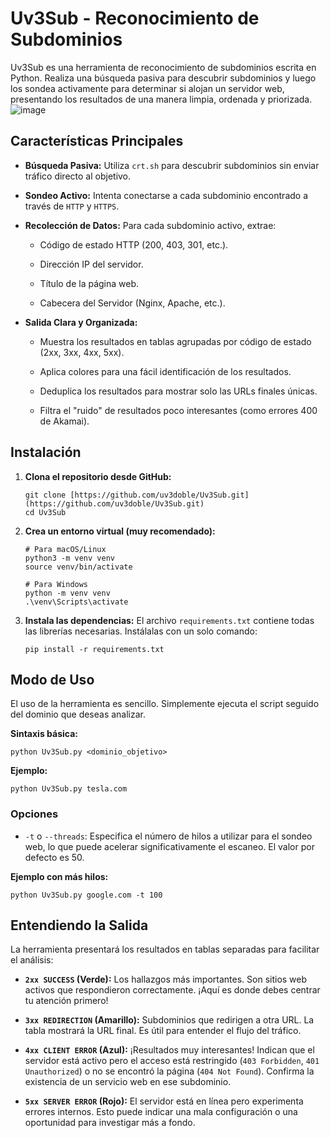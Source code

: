 # Uv3Sub - Reconocimiento de Subdominios

Uv3Sub es una herramienta de reconocimiento de subdominios escrita en Python. Realiza una búsqueda pasiva para descubrir subdominios y luego los sondea activamente para determinar si alojan un servidor web, presentando los resultados de una manera limpia, ordenada y priorizada.
![image](https://github.com/user-attachments/assets/f0664b08-c928-4d91-b22e-92d003ad2546)

## Características Principales

- **Búsqueda Pasiva:** Utiliza `crt.sh` para descubrir subdominios sin enviar tráfico directo al objetivo.
    
- **Sondeo Activo:** Intenta conectarse a cada subdominio encontrado a través de `HTTP` y `HTTPS`.
    
- **Recolección de Datos:** Para cada subdominio activo, extrae:
    
    - Código de estado HTTP (200, 403, 301, etc.).
        
    - Dirección IP del servidor.
        
    - Título de la página web.
        
    - Cabecera del Servidor (Nginx, Apache, etc.).
        
- **Salida Clara y Organizada:**
    
    - Muestra los resultados en tablas agrupadas por código de estado (2xx, 3xx, 4xx, 5xx).
        
    - Aplica colores para una fácil identificación de los resultados.
        
    - Deduplica los resultados para mostrar solo las URLs finales únicas.
        
    - Filtra el "ruido" de resultados poco interesantes (como errores 400 de Akamai).
        

## Instalación

1. **Clona el repositorio desde GitHub:**
    
    ```
    git clone [https://github.com/uv3doble/Uv3Sub.git](https://github.com/uv3doble/Uv3Sub.git)
    cd Uv3Sub
    ```
    
2. **Crea un entorno virtual (muy recomendado):**
    
    ```
    # Para macOS/Linux
    python3 -m venv venv
    source venv/bin/activate
    
    # Para Windows
    python -m venv venv
    .\venv\Scripts\activate
    ```
    
3. **Instala las dependencias:** El archivo `requirements.txt` contiene todas las librerías necesarias. Instálalas con un solo comando:
    
    ```
    pip install -r requirements.txt
    ```
    

## Modo de Uso

El uso de la herramienta es sencillo. Simplemente ejecuta el script seguido del dominio que deseas analizar.

**Sintaxis básica:**

```
python Uv3Sub.py <dominio_objetivo>
```

**Ejemplo:**

```
python Uv3Sub.py tesla.com
```

### Opciones

- `-t` o `--threads`: Especifica el número de hilos a utilizar para el sondeo web, lo que puede acelerar significativamente el escaneo. El valor por defecto es 50.
    

**Ejemplo con más hilos:**

```
python Uv3Sub.py google.com -t 100
```

## Entendiendo la Salida

La herramienta presentará los resultados en tablas separadas para facilitar el análisis:

- **`2xx SUCCESS` (Verde):** Los hallazgos más importantes. Son sitios web activos que respondieron correctamente. ¡Aquí es donde debes centrar tu atención primero!
    
- **`3xx REDIRECTION` (Amarillo):** Subdominios que redirigen a otra URL. La tabla mostrará la URL final. Es útil para entender el flujo del tráfico.
    
- **`4xx CLIENT ERROR` (Azul):** ¡Resultados muy interesantes! Indican que el servidor está activo pero el acceso está restringido (`403 Forbidden`, `401 Unauthorized`) o no se encontró la página (`404 Not Found`). Confirma la existencia de un servicio web en ese subdominio.
    
- **`5xx SERVER ERROR` (Rojo):** El servidor está en línea pero experimenta errores internos. Esto puede indicar una mala configuración o una oportunidad para investigar más a fondo.
